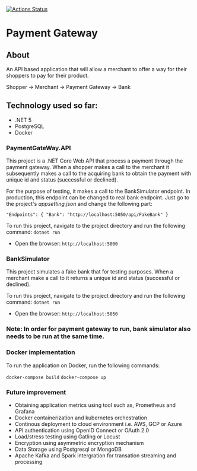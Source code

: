 [![Actions Status](https://github.com/mahfuzali/payment-gateway/workflows/.NET%20Core/badge.svg)](https://github.com/mahfuzali/payment-gateway/actions)

# Payment Gateway

## About 
An API based application that will allow a merchant to offer a way for their shoppers to pay for their product.

Shopper -> Merchant -> Payment Gateway -> Bank

## Technology used so far:
- .NET 5
- PostgreSQL 
- Docker

### PaymentGateWay.API
This project is a .NET Core Web API that process a payment through the payment gateway. When a shopper makes a call to the merchant it subsequently makes a call to the acquiring bank to obtain the payment with unique id and status (successful or declined).

For the purpose of testing, it makes a call to the BankSimulator endpoint. In production, this endpoint can be changed to real bank endpoint. Just go to the project's *appsetting.json* and change the following part:
  
  `"Endpoints": {
    "Bank": "http://localhost:5050/api/FakeBank"
  }`

To run this project, navigate to the project directory and run the following command:
`dotnet run`
* Open the browser: `http://localhost:5000`

### BankSimulator
This project simulates a fake bank that for testing purposes. When a merchant make a call to it returns a unique id and status (successful or declined).

To run this project, navigate to the project directory and run the following command:
`dotnet run`
* Open the browser: `http://localhost:5050`


### Note: In order for payment gateway to run, bank simulator also needs to be run at the same time.

### Docker implementation
To run the application on Docker, run the following commands:

`docker-compose build`
`docker-compose up`

### Future improvement
* Obtaining application metrics using tool such as, Prometheus and Grafana
* Docker containerization and kubernetes orchestration
* Continous deployment to cloud environment i.e. AWS, GCP or Azure
* API authentication using OpenID Connect or OAuth 2.0 
* Load/stress testing using Gatling or Locust
* Encryption using asymmetric encryption mechanism
* Data Storage using Postgresql or MongoDB
* Apache Kafka and Spark intergration for transation streaming and processing
